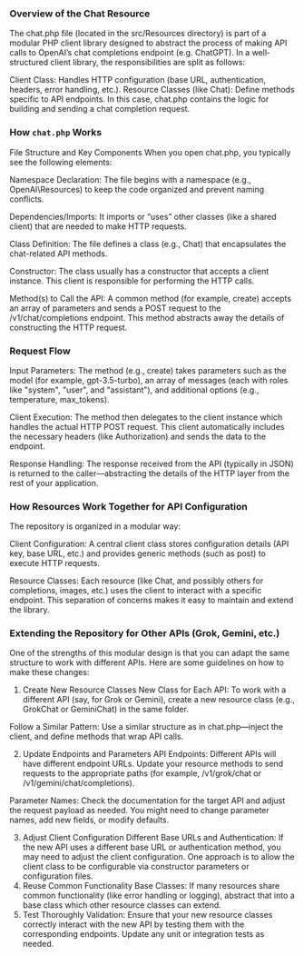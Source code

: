 ### Overview of the Chat Resource
The chat.php file (located in the src/Resources directory) is part of a modular PHP client library designed to abstract the process of making API calls to OpenAI’s chat completions endpoint (e.g. ChatGPT). In a well‐structured client library, the responsibilities are split as follows:

Client Class: Handles HTTP configuration (base URL, authentication, headers, error handling, etc.).
Resource Classes (like Chat): Define methods specific to API endpoints. In this case, chat.php contains the logic for building and sending a chat completion request.

### How `chat.php` Works
File Structure and Key Components
When you open chat.php, you typically see the following elements:

Namespace Declaration:
The file begins with a namespace (e.g., OpenAI\Resources) to keep the code organized and prevent naming conflicts.

Dependencies/Imports:
It imports or “uses” other classes (like a shared client) that are needed to make HTTP requests.

Class Definition:
The file defines a class (e.g., Chat) that encapsulates the chat-related API methods.

Constructor:
The class usually has a constructor that accepts a client instance. This client is responsible for performing the HTTP calls.

Method(s) to Call the API:
A common method (for example, create) accepts an array of parameters and sends a POST request to the /v1/chat/completions endpoint. This method abstracts away the details of constructing the HTTP request.

### Request Flow
Input Parameters:
The method (e.g., create) takes parameters such as the model (for example, gpt-3.5-turbo), an array of messages (each with roles like "system", "user", and "assistant"), and additional options (e.g., temperature, max_tokens).

Client Execution:
The method then delegates to the client instance which handles the actual HTTP POST request. This client automatically includes the necessary headers (like Authorization) and sends the data to the endpoint.

Response Handling:
The response received from the API (typically in JSON) is returned to the caller—abstracting the details of the HTTP layer from the rest of your application.

### How Resources Work Together for API Configuration
The repository is organized in a modular way:

Client Configuration:
A central client class stores configuration details (API key, base URL, etc.) and provides generic methods (such as post) to execute HTTP requests.

Resource Classes:
Each resource (like Chat, and possibly others for completions, images, etc.) uses the client to interact with a specific endpoint. This separation of concerns makes it easy to maintain and extend the library.

### Extending the Repository for Other APIs (Grok, Gemini, etc.)
One of the strengths of this modular design is that you can adapt the same structure to work with different APIs. Here are some guidelines on how to make these changes:

1. Create New Resource Classes
New Class for Each API:
To work with a different API (say, for Grok or Gemini), create a new resource class (e.g., GrokChat or GeminiChat) in the same folder.

Follow a Similar Pattern:
Use a similar structure as in chat.php—inject the client, and define methods that wrap API calls.

2. Update Endpoints and Parameters
API Endpoints:
Different APIs will have different endpoint URLs. Update your resource methods to send requests to the appropriate paths (for example, /v1/grok/chat or /v1/gemini/chat/completions).

Parameter Names:
Check the documentation for the target API and adjust the request payload as needed. You might need to change parameter names, add new fields, or modify defaults.

3. Adjust Client Configuration
Different Base URLs and Authentication:
If the new API uses a different base URL or authentication method, you may need to adjust the client configuration. One approach is to allow the client class to be configurable via constructor parameters or configuration files.
4. Reuse Common Functionality
Base Classes:
If many resources share common functionality (like error handling or logging), abstract that into a base class which other resource classes can extend.
5. Test Thoroughly
Validation:
Ensure that your new resource classes correctly interact with the new API by testing them with the corresponding endpoints. Update any unit or integration tests as needed.